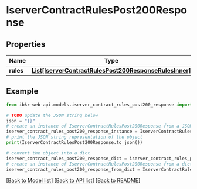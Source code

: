 # IserverContractRulesPost200Response


## Properties

Name | Type | Description | Notes
------------ | ------------- | ------------- | -------------
**rules** | [**List[IserverContractRulesPost200ResponseRulesInner]**](IserverContractRulesPost200ResponseRulesInner.md) |  | [optional] 

## Example

```python
from ibkr-web-api.models.iserver_contract_rules_post200_response import IserverContractRulesPost200Response

# TODO update the JSON string below
json = "{}"
# create an instance of IserverContractRulesPost200Response from a JSON string
iserver_contract_rules_post200_response_instance = IserverContractRulesPost200Response.from_json(json)
# print the JSON string representation of the object
print(IserverContractRulesPost200Response.to_json())

# convert the object into a dict
iserver_contract_rules_post200_response_dict = iserver_contract_rules_post200_response_instance.to_dict()
# create an instance of IserverContractRulesPost200Response from a dict
iserver_contract_rules_post200_response_from_dict = IserverContractRulesPost200Response.from_dict(iserver_contract_rules_post200_response_dict)
```
[[Back to Model list]](../README.md#documentation-for-models) [[Back to API list]](../README.md#documentation-for-api-endpoints) [[Back to README]](../README.md)


